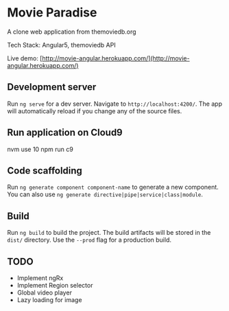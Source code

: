 # Movie Paradise
A clone web application from themoviedb.org

Tech Stack: Angular5, themoviedb API

Live demo: [http://movie-angular.herokuapp.com/](http://movie-angular.herokuapp.com/)

## Development server
Run `ng serve` for a dev server. Navigate to `http://localhost:4200/`. The app will automatically reload if you change any of the source files.

## Run application on Cloud9
nvm use 10
npm run c9

## Code scaffolding
Run `ng generate component component-name` to generate a new component. You can also use `ng generate directive|pipe|service|class|module`.

## Build
Run `ng build` to build the project. The build artifacts will be stored in the `dist/` directory. Use the `--prod` flag for a production build.

## TODO
* Implement ngRx
* Implement Region selector
* Global video player
* Lazy loading for image